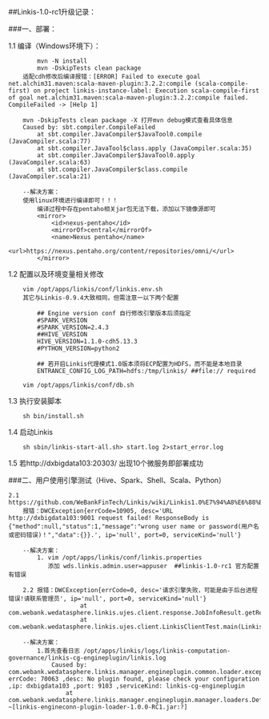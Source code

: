 ##Linkis-1.0-rc1升级记录：

###一、部署：

   1.1 编译（Windows环境下）：
   
			mvn -N install
			mvn -DskipTests clean package
		适配cdh修改后编译报错：[ERROR] Failed to execute goal net.alchim31.maven:scala-maven-plugin:3.2.2:compile (scala-compile-first) on project linkis-instance-label: Execution scala-compile-first of goal net.alchim31.maven:scala-maven-plugin:3.2.2:compile failed. CompileFailed -> [Help 1]
		
		mvn -DskipTests clean package -X 打开mvn debug模式查看具体信息 
		Caused by: sbt.compiler.CompileFailed
			at sbt.compiler.JavaCompiler$JavaTool0.compile (JavaCompiler.scala:77)
			at sbt.compiler.JavaTool$class.apply (JavaCompiler.scala:35)
			at sbt.compiler.JavaCompiler$JavaTool0.apply (JavaCompiler.scala:63)
			at sbt.compiler.JavaCompiler$class.compile (JavaCompiler.scala:21)
			
		--解决方案：
		使用linux环境进行编译即可！！！
			编译过程中存在pentaho相关jar包无法下载，添加以下镜像源即可
			<mirror>
				<id>nexus-pentaho</id>
				<mirrorOf>central</mirrorOf>
				<name>Nexus pentaho</name>
				<url>https://nexus.pentaho.org/content/repositories/omni/</url>
			</mirror>
		
   1.2 配置以及环境变量相关修改

		vim /opt/apps/linkis/conf/linkis.env.sh
		其它与Linkis-0.9.4大致相同，但需注意一以下两个配置
		
			## Engine version conf 自行修改引擎版本后须指定
			#SPARK_VERSION
			#SPARK_VERSION=2.4.3
			##HIVE_VERSION
			HIVE_VERSION=1.1.0-cdh5.13.3
			#PYTHON_VERSION=python2
			
			## 若开启Linkis代理模式1.0版本须将ECP配置为HDFS，而不能是本地目录
			ENTRANCE_CONFIG_LOG_PATH=hdfs:/tmp/linkis/ ##file:// required
			
	    vim /opt/apps/linkis/conf/db.sh
		
   1.3 执行安装脚本

		sh bin/install.sh
	
   1.4 启动Linkis

		sh sbin/linkis-start-all.sh> start.log 2>start_error.log
	
   1.5 若http://dxbigdata103:20303/ 出现10个微服务即部署成功
	
###二、用户使用引擎测试（Hive、Spark、Shell、Scala、Python）

	2.1 https://github.com/WeBankFinTech/Linkis/wiki/Linkis1.0%E7%94%A8%E6%88%B7%E4%BD%BF%E7%94%A8%E6%96%87%E6%A1%A3
    	报错：DWCException{errCode=10905, desc='URL http://dxbigdata103:9001 request failed! ResponseBody is {"method":null,"status":1,"message":"wrong user name or password(用户名或密码错误)！","data":{}}.', ip='null', port=0, serviceKind='null'}
    	
    	--解决方案：
    		1. vim /opt/apps/linkis/conf/linkis.properties  
    		   添加 wds.linkis.admin.user=appuser  ##linkis-1.0-rc1 官方配置有错误
    		   
    	2.2 报错：DWCException{errCode=0, desc='请求引擎失败，可能是由于后台进程错误!请联系管理员', ip='null', port=0, serviceKind='null'}
    					at com.webank.wedatasphere.linkis.ujes.client.response.JobInfoResult.getResultSetList(JobInfoResult.scala:67)
    					at com.webank.wedatasphere.linkis.ujes.client.LinkisClientTest.main(LinkisClientTest.java:71)
    					
    	--解决方案：
    		1.首先查看日志 /opt/apps/linkis/logs/linkis-computation-governance/linkis-cg-engineplugin/linkis.log
    			Caused by: com.webank.wedatasphere.linkis.manager.engineplugin.common.loader.exception.EngineConnPluginNotFoundException: errCode: 70063 ,desc: No plugin found, please check your configuration ,ip: dxbigdata103 ,port: 9103 ,serviceKind: linkis-cg-engineplugin
    				at com.webank.wedatasphere.linkis.manager.engineplugin.manager.loaders.DefaultEngineConnPluginLoader.loadEngineConnPluginInternal(DefaultEngineConnPluginLoader.java:141) ~[linkis-engineconn-plugin-loader-1.0.0-RC1.jar:?]
	
	
